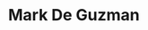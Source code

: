 <!--h1 without bottom border-->
<div id="user-content-toc">
  <ul align="center">
    <summary><h1 style="display: inline-block">Mark De Guzman</h1></summary>
  </ul>
</div>
